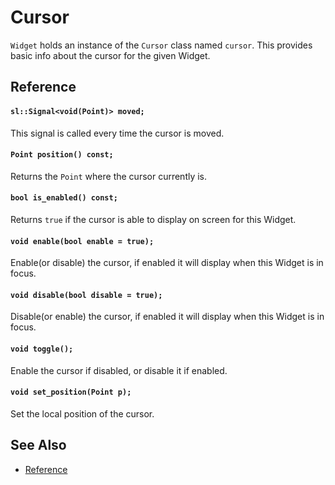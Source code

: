 # Cursor

`Widget` holds an instance of the `Cursor` class named `cursor`. This provides
basic info about the cursor for the given Widget.

## Reference

#### `sl::Signal<void(Point)> moved;`

This signal is called every time the cursor is moved.

#### `Point position() const;`

Returns the `Point` where the cursor currently is.

#### `bool is_enabled() const;`

Returns `true` if the cursor is able to display on screen for this Widget.

#### `void enable(bool enable = true);`

Enable(or disable) the cursor, if enabled it will display when this Widget is in
focus.

#### `void disable(bool disable = true);`

Disable(or enable) the cursor, if enabled it will display when this Widget is in
focus.

#### `void toggle();`

Enable the cursor if disabled, or disable it if enabled.

#### `void set_position(Point p);`

Set the local position of the cursor.

## See Also

- [Reference](https://animber-coder.github.io/CaTerm/classox_1_1Cursor.html)
